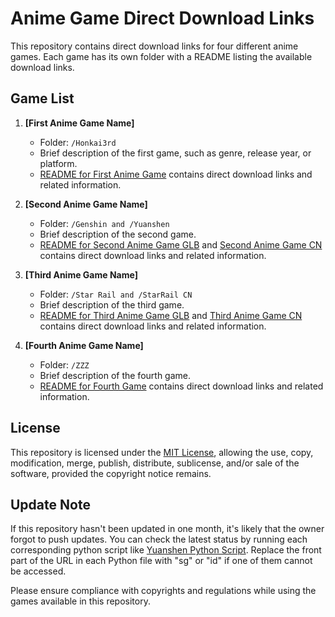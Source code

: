 # Anime Game Direct Download Links

This repository contains direct download links for four different anime games. Each game has its own folder with a README listing the available download links.

## Game List

1. **[First Anime Game Name]**
   - Folder: `/Honkai3rd`
   - Brief description of the first game, such as genre, release year, or platform.
   - [README for First Anime Game](./Honkai3rd/README.md) contains direct download links and related information.

2. **[Second Anime Game Name]**
   - Folder: `/Genshin and /Yuanshen`
   - Brief description of the second game.
   - [README for Second Anime Game GLB](./Genshin/README.md) and [Second Anime Game CN](./Yuanshen/README.md) contains direct download links and related information.

3. **[Third Anime Game Name]**
   - Folder: `/Star Rail and /StarRail CN`
   - Brief description of the third game.
   - [README for Third Anime Game GLB](./Star%20Rail/README.md) and [Third Anime Game CN](./StarRail%20CN/README.md) contains direct download links and related information.

4. **[Fourth Anime Game Name]**
   - Folder: `/ZZZ`
   - Brief description of the fourth game.
   - [README for Fourth Game](./ZZZ/README.md) contains direct download links and related information.

## License

This repository is licensed under the [MIT License](./LICENSE), allowing the use, copy, modification, merge, publish, distribute, sublicense, and/or sale of the software, provided the copyright notice remains.

## Update Note

If this repository hasn't been updated in one month, it's likely that the owner forgot to push updates. You can check the latest status by running each corresponding python script like [Yuanshen Python Script](./Yuanshen/GenshinCn.py). Replace the front part of the URL in each Python file with "sg" or "id" if one of them cannot be accessed.

Please ensure compliance with copyrights and regulations while using the games available in this repository.